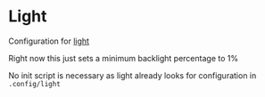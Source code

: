 # Light

Configuration for [light](https://github.com/haikarainen/light)

Right now this just sets a minimum backlight percentage to 1%

No init script is necessary as light already looks for configuration in `.config/light`
